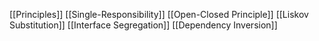 [[Principles]]
[[Single-Responsibility]]
[[Open-Closed Principle]]
[[Liskov Substitution]]
[[Interface Segregation]]
[[Dependency Inversion]]